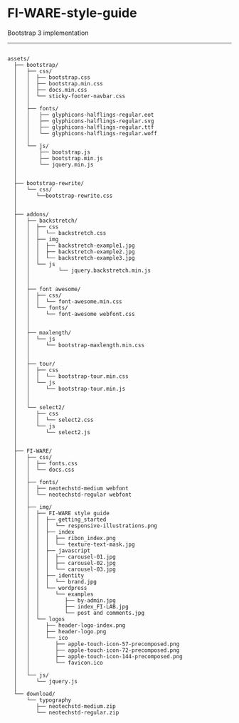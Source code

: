 FI-WARE-style-guide  
============================
 Bootstrap 3 implementation
____________________________
<pre>
<code>
assets/
  ├── bootstrap/
  │   ├── css/
  │   │  ├── bootstrap.css
  │   │  ├── bootstrap.min.css
  │   │  ├── docs.min.css
  │   │  └── sticky-footer-navbar.css
  │   │
  │   ├── fonts/
  │   │   ├── glyphicons-halflings-regular.eot
  │   │   ├── glyphicons-halflings-regular.svg
  │   │   ├── glyphicons-halflings-regular.ttf
  │   │   └── glyphicons-halflings-regular.woff
  │   │
  │   └── js/
  │       ├── bootstrap.js
  │       ├── bootstrap.min.js
  │       └── jquery.min.js
  │
  │
  ├── bootstrap-rewrite/
  │   └── css/
  │      └──bootstrap-rewrite.css
  │
  │
  ├── addons/
  │   ├── backstretch/
  │   │  ├── css
  │   │  │  └── backstretch.css
  │   │  ├── img
  │   │  │  ├── backstretch-example1.jpg
  │   │  │  ├── backstretch-example2.jpg
  │   │  │  └── backstretch-example3.jpg
  │   │  └── js
  │   │         └── jquery.backstretch.min.js
  │   │
  │   │
  │   ├── font awesome/
  │   │  ├── css/
  │   │  │  └── font-awesome.min.css
  │   │  └── fonts/
  │   │     └── font-awesome webfont.css
  │   │
  │   │
  │   ├── maxlength/
  │   │  └── js
  │   │     └── bootstrap-maxlength.min.css
  │   │
  │   │
  │   ├── tour/
  │   │  ├── css
  │   │  │  └── bootstrap-tour.min.css
  │   │  └── js
  │   │     └── bootstrap-tour.min.js
  │   │
  │   │
  │   └── select2/
  │      ├── css
  │      │  └── select2.css
  │      └── js
  │         └── select2.js
  │
  │
  ├── FI-WARE/
  │   ├── css/
  │   │  ├── fonts.css
  │   │  └── docs.css
  │   │
  │   ├── fonts/
  │   │  ├── neotechstd-medium webfont
  │   │  └── neotechstd-regular webfont
  │   │
  │   ├── img/
  │   │  ├── FI-WARE style guide
  │   │  │  ├── getting_started
  │   │  │  │  └── responsive-illustrations.png
  │   │  │  ├── index
  │   │  │  │  ├── ribon_index.png
  │   │  │  │  └── texture-text-mask.jpg
  │   │  │  ├── javascript
  │   │  │  │  ├── carousel-01.jpg
  │   │  │  │  ├── carousel-02.jpg
  │   │  │  │  └── carousel-03.jpg
  │   │  │  ├── identity
  │   │  │  │  └── brand.jpg
  │   │  │  └── wordpress
  │   │  │     └── examples
  │   │  │        ├── by-admin.jpg
  │   │  │        ├── index_FI-LAB.jpg
  │   │  │        └── post and comments.jpg
  │   │  └── logos
  │   │     ├── header-logo-index.png
  │   │     ├── header-logo.png
  │   │     └── ico
  │   │        ├── apple-touch-icon-57-precomposed.png
  │   │        ├── apple-touch-icon-72-precomposed.png
  │   │        ├── apple-touch-icon-144-precomposed.png
  │   │        └── favicon.ico
  │   │
  │   └── js/
  │      └── jquery.js
  │
  └── download/
      └── typography
         ├── neotechstd-medium.zip
         └── neotechstd-regular.zip
</code>
</pre>                                
                                  
                                  
                                  
                                  
